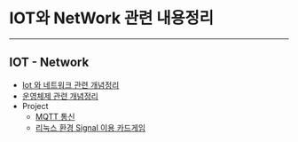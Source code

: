 # IOT와 NetWork 관련 내용정리 

---

## IOT - Network

- [Iot 와 네트워크 관련 개념정리](https://github.com/wonyoung0207/TIL/tree/master/Iot%20%EC%99%80%20%EB%84%A4%ED%8A%B8%EC%9B%8C%ED%81%AC)
- [운영체제 관련 개념정리](https://github.com/wonyoung0207/TIL/tree/master/%EC%9A%B4%EC%98%81%EC%B2%B4%EC%A0%9C)
- Project
  - [MQTT 통신](https://github.com/wonyoung0207/IOT-NetWork/tree/master/MQTT%20%ED%86%B5%EC%8B%A0%EC%9D%84%20%EC%9D%B4%EC%9A%A9%ED%95%9C%20%EC%84%9C%EC%82%AC%EC%B6%94%EC%B2%9C%EB%8F%84%EC%84%9C)
  - [리눅스 환경 Signal 이용 카드게임](https://github.com/wonyoung0207/IOT-NetWork/tree/master/Signal%EC%9D%B4%EC%9A%A9%ED%95%9C%20%ED%94%84%EB%A1%9C%EC%84%B8%EC%8A%A4%20%ED%86%B5%EC%8B%A0)

